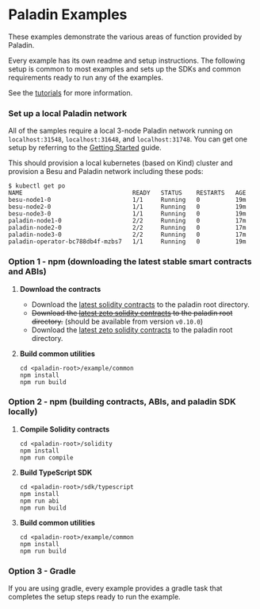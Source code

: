# Paladin Examples

These examples demonstrate the various areas of function provided by Paladin.

Every example has its own readme and setup instructions. The following setup is common to most examples and sets up the SDKs and common requirements ready to run any of the examples.

See the [tutorials](https://lf-decentralized-trust-labs.github.io/paladin/head/tutorials/) for more information.

### Set up a local Paladin network

All of the samples require a local 3-node Paladin network running on `localhost:31548`, `localhost:31648`, and `localhost:31748`. You can get one setup by referring to the [Getting Started](https://lf-decentralized-trust-labs.github.io/paladin/head/getting-started/installation/) guide.

This should provision a local kubernetes (based on Kind) cluster and provision a Besu and Paladin network including these pods:

```shell
$ kubectl get po
NAME                               READY   STATUS    RESTARTS   AGE
besu-node1-0                       1/1     Running   0          19m
besu-node2-0                       1/1     Running   0          19m
besu-node3-0                       1/1     Running   0          19m
paladin-node1-0                    2/2     Running   0          17m
paladin-node2-0                    2/2     Running   0          17m
paladin-node3-0                    2/2     Running   0          17m
paladin-operator-bc788db4f-mzbs7   1/1     Running   0          19m
```

### Option 1 - npm (downloading the latest stable smart contracts and ABIs)

1. **Download the contracts**

   - Download the [latest solidity contracts](https://github.com/LF-Decentralized-Trust-labs/paladin/releases/latest/download/abis.tar.gz) to the paladin root directory.
   - ~~Download the [latest zeto solidity contracts](https://github.com/LF-Decentralized-Trust-labs/paladin/releases/latest/download/zeto-abis.tar.gz) to the paladin root directory.~~ (should be available from version `v0.10.0`)
   - Download the [latest zeto solidity contracts](https://github.com/hyperledger-labs/zeto/releases/download/v0.2.0/zeto-contracts-v0.2.0.tar.gz) to the paladin root directory.

2. **Build common utilities**

   ```shell
   cd <paladin-root>/example/common
   npm install
   npm run build
   ```

### Option 2 - npm (building contracts, ABIs, and paladin SDK locally)

1. **Compile Solidity contracts**

   ```shell
   cd <paladin-root>/solidity
   npm install
   npm run compile
   ```

2. **Build TypeScript SDK**

   ```shell
   cd <paladin-root>/sdk/typescript
   npm install
   npm run abi
   npm run build
   ```

3. **Build common utilities**

   ```shell
   cd <paladin-root>/example/common
   npm install
   npm run build
   ```

### Option 3 - Gradle

If you are using gradle, every example provides a gradle task that completes the setup steps ready to run the example.
